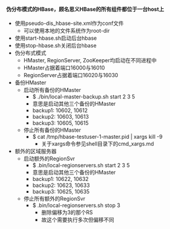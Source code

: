 #### 伪分布模式的HBase，顾名思义HBase的所有组件都位于一台host上
* 使用pseudo-dis_hbase-site.xml作为conf文件
    * 可以使用本地的文件系统作为root-dir
* 使用start-hbase.sh启动后台hbase
* 使用stop-hbase.sh关闭后台hbase
* 伪分布式模式
    * HMaster, RegionServer, ZooKeeper均启动在不同进程中
    * HMaster占据着端口16000与16010
    * RegionServer占据着端口16020与16030
* 备份HMaster
    * 启动所有备份的HMaster
        * $ ./bin/local-master-backup.sh start 2 3 5
        * 意思是启动其他三个备份的HMaster
        * backup1: 10602, 10612
        * backup2: 10603, 10613
        * backup3: 10605, 10615
    * 停止所有备份的HMaster
        * $ cat /tmp/hbase-testuser-1-master.pid | xargs kill -9
            * 关于xargs命令参见shell目录下的cmd_xargs.md
* 额外的区域服务器
    * 启动额外的RegionSvr
        * $ .bin/local-regionservers.sh start 2 3 5
        * 意思是启动其他三个备份的HMaster
        * backup1: 10622, 10632
        * backup2: 10623, 10633
        * backup3: 10625, 10635
    * 停止所有额外的RegionSvr
        * $ .bin/local-regionservers.sh stop 3
            * 删除偏移为3的那个RS
            * 故这个需要执行多次但偏移不同
        
    